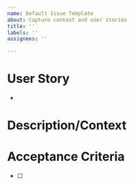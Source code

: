```yaml
---
name: Default Issue Template
about: Capture context and user stories
title: ''
labels: ''
assignees: ''

---
```


# User Story
- <!-- Why does this need to be done? Who will it benefit and how? -->

# Description/Context
<!-- What needs to be done? What additional details are needed by the person who will do th work? -->

# Acceptance Criteria
- [ ] <!-- What are the concrete outcomes that need to happen for this to be "done"? -->
